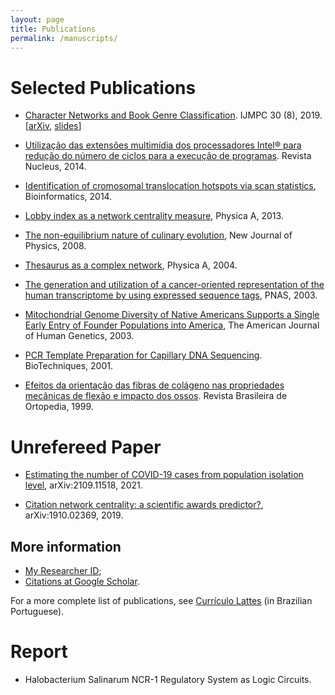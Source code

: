 ```yaml
---
layout: page
title: Publications
permalink: /manuscripts/
---
```


# Selected Publications

- [Character Networks and Book Genre
  Classification](https://www.worldscientific.com/doi/abs/10.1142/S012918311950058X). IJMPC
  30 (8), 2019. [[arXiv](https://arxiv.org/abs/1704.08197),
  [slides](https://drive.google.com/file/d/1KbJZ79UiWCGP21I1byHPYpW0mg_AA1a0/view)]

- [Utilização das extensões multimídia dos processadores Intel® para
  redução do número de ciclos para a execução de
  programas](http://www.nucleus.feituverava.com.br/index.php/nucleus/article/view/878). Revista
  Nucleus, 2014.

- [Identification of cromosomal translocation hotspots via scan
  statistics](https://academic.oup.com/bioinformatics/article/30/18/2551/2475616),
  Bioinformatics, 2014.

- [Lobby index as a network centrality
  measure](https://www.sciencedirect.com/science/article/pii/S0378437113005839?via%3Dihub),
  Physica A, 2013.

- [The non-equilibrium nature of culinary
  evolution](https://iopscience.iop.org/article/10.1088/1367-2630/10/7/073020),
  New Journal of Physics, 2008.

- [Thesaurus as a complex network](https://www.sciencedirect.com/science/article/pii/S0378437104007903?via%3Dihub), Physica A, 2004.

- [The generation and utilization of a cancer-oriented representation of the human transcriptome by using expressed sequence tags](https://www.pnas.org/content/100/23/13418), PNAS, 2003.

- [Mitochondrial Genome Diversity of Native Americans Supports a Single Early Entry of Founder Populations into America](https://www.cell.com/ajhg/fulltext/S0002-9297(07)60049-4), The American Journal of Human Genetics, 2003.

- [PCR Template Preparation for Capillary DNA Sequencing](https://pubmed.ncbi.nlm.nih.gov/11256382/). BioTechniques, 2001.

- [Efeitos da orientação das fibras de colágeno nas propriedades mecânicas de flexão e impacto dos ossos](https://rbo.org.br/about-the-authors/1662/pt-BR). Revista Brasileira de Ortopedia, 1999.

# Unrefereed Paper

- [Estimating the number of COVID-19 cases from population isolation level](https://arxiv.org/abs/2109.11518), 
arXiv:2109.11518, 2021.

- [Citation network centrality: a scientific awards
  predictor?](https://arxiv.org/abs/1910.02369), arXiv:1910.02369,
  2019.

## More information

- [My Researcher ID](https://publons.com/researcher/1343572/adriano-de-jesus-holanda/);
- [Citations at Google Scholar](https://scholar.google.com.br/citations?hl=pt-BR&user=rK3zYoMAAAAJ).

For a more complete list of publications, see [Currículo Lattes](http://buscatextual.cnpq.br/buscatextual/visualizacv.do?metodo=apresentar&id=K4708972J0) (in Brazilian Portuguese).

# Report

-  Halobacterium Salinarum NCR-1 Regulatory System as Logic Circuits.
